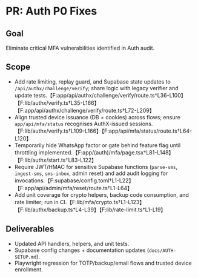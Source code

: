 # PR: Auth P0 Fixes

## Goal

Eliminate critical MFA vulnerabilities identified in Auth audit.

## Scope

- Add rate limiting, replay guard, and Supabase state updates to
  `/api/authx/challenge/verify`; share logic with legacy verifier and update
  tests.【F:app/api/authx/challenge/verify/route.ts†L36-L100】【F:lib/authx/verify.ts†L35-L166】【F:app/api/authx/challenge/verify/route.ts†L72-L209】
- Align trusted device issuance (DB + cookies) across flows; ensure
  `app/api/mfa/status` recognises AuthX-issued
  sessions.【F:lib/authx/verify.ts†L109-L166】【F:app/api/mfa/status/route.ts†L64-L120】
- Temporarily hide WhatsApp factor or gate behind feature flag until throttling
  implemented.【F:app/(auth)/mfa/page.tsx†L81-L148】【F:lib/authx/start.ts†L83-L122】
- Require JWT/HMAC for sensitive Supabase functions (`parse-sms`, `ingest-sms`,
  `sms-inbox`, admin reset) and add audit logging for
  invocations.【F:supabase/config.toml†L1-L22】【F:app/api/admin/mfa/reset/route.ts†L1-L64】
- Add unit coverage for crypto helpers, backup code consumption, and rate
  limiter; run in
  CI.【F:lib/mfa/crypto.ts†L1-L123】【F:lib/authx/backup.ts†L4-L39】【F:lib/rate-limit.ts†L1-L19】

## Deliverables

- Updated API handlers, helpers, and unit tests.
- Supabase config changes + documentation updates (`docs/AUTH-SETUP.md`).
- Playwright regression for TOTP/backup/email flows and trusted device
  enrollment.
